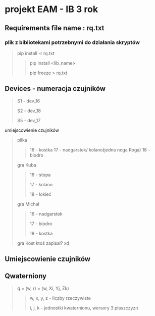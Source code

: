 # projekt EAM - IB 3 rok

## Requirements file name : rq.txt
### plik z bibliotekami potrzebnymi do działania skryptów
> pip install -r rq.txt
> >
> > pip install <lib_name>
> >
> >pip freeze > rq.txt
> >

## Devices - numeracja czujników
> S1 - dev_16
>
> S2 - dev_18
> 
> S5 - dev_17
>
umiejscowienie czujników
>
> piłka
> >
> > 16 - kostka
> > 17 - nadgarstek/ kolano(jedna noga Roga)
> > 18 - biodro
> >
> gra Kuba
> >
> > 16 - stopa
> >
> > 17 - kolano
> >
> > 18 - łokieć
> > 
> gra Michał
> >
> > 16 - nadgarstek
> >
> > 17 - biodro
> >
> > 18 - kostka
> >
> gra Kost ktoś zapisał? xd

## Umiejscowienie czujników


## Qwaterniony
> q = (w, r) = (w, Xi, Yj, Zk)
> >
> > w, x, y, z - liczby rzeczywiste
> >
> > i, j, k - jednostki kwaternionu, wersory 3 płaszczyzn
> >